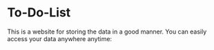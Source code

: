# To-Do-List
This is a website for storing the data in a good manner. You can easily access your data anywhere anytime:
